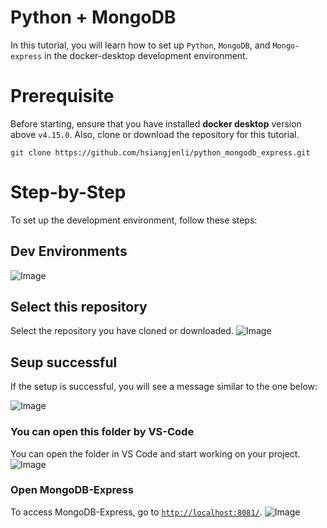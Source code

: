 # **Python + MongoDB**
In this tutorial, you will learn how to set up `Python`, `MongoDB`, and `Mongo-express` in the docker-desktop development environment. 

# **Prerequisite**
Before starting, ensure that you have installed **docker desktop** version above `v4.15.0`. Also, clone or download the repository for this tutorial.
```shell
git clone https://github.com/hsiangjenli/python_mongodb_express.git
```
# **Step-by-Step**
To set up the development environment, follow these steps:
## **Dev Environments**
![Image](https://i.imgur.com/boOhgmV.png)

## **Select this repository**
Select the repository you have cloned or downloaded.
![Image](https://i.imgur.com/9LVKIIM.png)

## **Seup successful**
If the setup is successful, you will see a message similar to the one below:

![Image](https://i.imgur.com/yrkVVPI.png)

### **You can open this folder by VS-Code**
You can open the folder in VS Code and start working on your project.
![Image](https://i.imgur.com/53fJ7aa.png)

### **Open MongoDB-Express**
To access MongoDB-Express, go to [`http://localhost:8081/`](http://localhost:8081/).
![Image](https://i.imgur.com/JZPdBT2.png)
